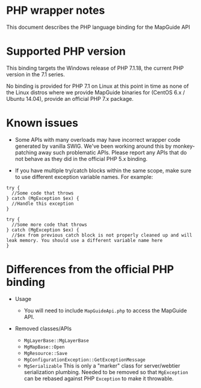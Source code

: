 # PHP wrapper notes

This document describes the PHP language binding for the MapGuide API

# Supported PHP version

This binding targets the Windows release of PHP 7.1.18, the current PHP version in the 7.1 series.

No binding is provided for PHP 7.1 on Linux at this point in time as none of the Linux distros where we provide MapGuide binaries for (CentOS 6.x / Ubuntu 14.04), provide an official PHP 7.x package.

# Known issues

 * Some APIs with many overloads may have incorrect wrapper code generated by vanilla SWIG. We've been working around this by monkey-patching away such problematic APIs. Please report any APIs that do not behave as they did in the official PHP 5.x binding.

 * If you have multiple try/catch blocks within the same scope, make sure to use different exception variable names. For example:

 ```
 try {
   //Some code that throws
 } catch (MgException $ex) {
   //Handle this exception
 }

 try {
   //Some more code that throws
 } catch (MgException $ex) {
   //$ex from previous catch block is not properly cleaned up and will leak memory. You should use a different variable name here
 }
 ```

# Differences from the official PHP binding

 * Usage
   * You will need to include `MapGuideApi.php` to access the MapGuide API.

 * Removed classes/APIs
   * `MgLayerBase::MgLayerBase`
   * `MgMapBase::Open`
   * `MgResource::Save`
   * `MgConfigurationException::GetExceptionMessage`
   * `MgSerializable` This is only a "marker" class for server/webtier serialization plumbing. Needed to be removed so that `MgException` can be rebased against PHP `Exception` to make it throwable.
